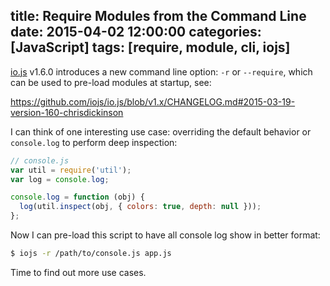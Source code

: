title: Require Modules from the Command Line
date: 2015-04-02 12:00:00
categories: [JavaScript]
tags: [require, module, cli, iojs]
---

[io.js] v1.6.0 introduces a new command line option: `-r` or `--require`, which can be used to pre-load modules at startup, see:

https://github.com/iojs/io.js/blob/v1.x/CHANGELOG.md#2015-03-19-version-160-chrisdickinson

I can think of one interesting use case: overriding the default behavior or `console.log` to perform deep inspection:

```js
// console.js
var util = require('util');
var log = console.log;

console.log = function (obj) {
  log(util.inspect(obj, { colors: true, depth: null }));
};
```

Now I can pre-load this script to have all console log show in better format:

```sh
$ iojs -r /path/to/console.js app.js
```

Time to find out more use cases.

[io.js]: https://iojs.org/
